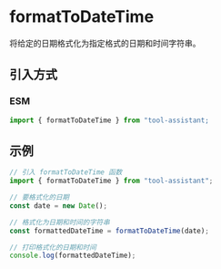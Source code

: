 # formatToDateTime

将给定的日期格式化为指定格式的日期和时间字符串。

## 引入方式

<!-- ### CJS

```javascript
const { formatToDateTime } = require("tool-assistant");
``` -->

### ESM

```javascript
import { formatToDateTime } from "tool-assistant;
```

## 示例

```javascript
// 引入 formatToDateTime 函数
import { formatToDateTime } from "tool-assistant";

// 要格式化的日期
const date = new Date();

// 格式化为日期和时间的字符串
const formattedDateTime = formatToDateTime(date);

// 打印格式化的日期和时间
console.log(formattedDateTime);
```
